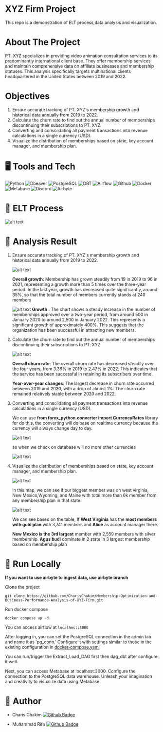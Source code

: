 # XYZ Firm Project
This repo is a demonstration of ELT process,data analysis and visualization.

# About The Project

PT. XYZ specializes in providing video animation consultation services to its predominantly international client base. They offer membership services and maintain comprehensive data on affiliate businesses and membership statuses. This analysis specifically targets multinational clients headquartered in the United States between 2019 and 2022.

#  Objectives

1. Ensure accurate tracking of PT. XYZ's membership growth and historical data annually from 2019 to 2022. 
2. Calculate the churn rate to find out the annual number of memberships discontinuing their subscriptions to PT. XYZ.
3. Converting and consolidating all payment transactions into revenue calculations in a single currency (USD).
4. Visualize the distribution of memberships based on state, key account manager, and membership plan.

# 🖥️ Tools and Tech

<img alt="Python" src="https://img.shields.io/badge/Python-14354C.svg?logo=python&logoColor=white"></a>
<img alt="Dbeaver" src="https://custom-icon-badges.demolab.com/badge/-Dbeaver-372923?logo=dbeaver-mono&logoColor=white"></a>
<img alt="PostgreSQL" src ="https://img.shields.io/badge/PostgreSQL-316192.svg?logo=postgresql&logoColor=white"></a>
<img alt="DBT" src ="https://img.shields.io/badge/dbt-FF694B.svg?logo=dbt&logoColor=white"></a>
<img alt="Airflow" src ="https://img.shields.io/badge/Airflow-017CEE.svg?logo=Apache-Airflow&logoColor=white">
<img alt="Github" src ="https://img.shields.io/badge/GitHub-181717.svg?logo=GitHub&logoColor=white">
<img alt="Docker" src ="https://img.shields.io/badge/Docker-2496ED.svg?logo=Docker&logoColor=white">
<img alt="Metabase" src ="https://img.shields.io/badge/Metabase-509EE3.svg?logo=Metabase&logoColor=white">
<img alt ="Discord" src ="https://img.shields.io/badge/Discord-5865F2.svg?logo=Discord&logoColor=white">
<img alt ="Airbyte" src ="https://img.shields.io/badge/Airbyte-5865F2.svg?logo=Airbyte&logoColor=white">

# 🚀 ELT Process
![alt text](images/image.png)

# 📍 Analysis Result

1. Ensure accurate tracking of PT. XYZ's membership growth and historical data annually from 2019 to 2022.

    ![alt text](images/image-1.png)

    **Overall growth**: Membership has grown steadily from 19 in 2019 to 96 in 2021, representing a growth more than 5 times over the three-year period. In the last year, growth has decreased quite significantly, around 35%, so that the total number of members currently stands at 240 members 

    ![alt text](images/image-7.png)
    **Growth** : The chart shows a steady increase in the number of memberships approved over a two-year period, from around 500 in January 2020 to around 2,500 in January 2022. This represents a significant growth of approximately 400%. This suggests that the organization has been successful in attracting new members.
    
2. Calculate the churn rate to find out the annual number of memberships discontinuing their subscriptions to PT. XYZ.

    ![alt text](images/image-2.png)

    **Overall churn rate**: The overall churn rate has decreased steadily over the four years, from 3.36% in 2019 to 2.47% in 2022. This indicates that the service has been successful in retaining its subscribers over time.

    **Year-over-year changes**: The largest decrease in churn rate occurred between 2019 and 2020, with a drop of almost 1%. The churn rate remained relatively stable between 2020 and 2022.

3. Converting and consolidating all payment transactions into revenue calculations in a single currency (USD).

    We can use **from forex_python.converter import CurrencyRates** library for do this, the converting will do base on realtime currency because the currency will always change day to day.

    ![alt text](images/image-5.png)

    so when we check on database will no more other currencies

    ![alt text](images/image-6.png)

4. Visualize the distribution of memberships based on state, key account manager, and membership plan.

    ![alt text](images/image-3.png)

    In this map, we can see if our biggest member was on west virginia, New Mexico,Wyoming,  and Maine with total more than 6k member from any membership plan in that state.

    ![alt text](images/image-4.png)

    We can see based on the table, If **West Virginia** has the **most members with gold plan** with 3,741 members and **Alice** as account manager there.

    **New Mexico is the 3rd largest** member with 2,559 members with silver membership. **Agus budi** dominate in 2 state in 3 largest membership based on membership plan


# 🏃 Run Locally

**If you want to use airbyte to ingest data, use airbyte branch**

Clone the project
```
git clone https://github.com/CharisChakim/Membership-Optimization-and-Business-Performance-Analysis-of-XYZ-Firm.git
```

Run docker compose
```
docker compose up -d
```

You can access airflow at `localhost:8080`

After logging in, you can set the PostgreSQL connection in the admin tab and name it as 'pg_conn.' Configure it with settings similar to those in the existing configuration in [docker-compose.yaml](https://github.com/CharisChakim/Membership-Optimization-and-Business-Performance-Analysis-of-XYZ-Firm/blob/main/docker-compose.yaml)

You can run/trigger the Extract_Load_DAG first then dag_dbt after configure it well.

Next, you can access Metabase at localhost:3000. Configure the connection to the PostgreSQL data warehouse.
Unleash your imagination and creativity to visualize data using Metabase.

<!-- # 💻 Visualization Sampl -->

# 🧔 Author

- Charis Chakim [![Github Badge](https://img.shields.io/badge/Github-black?logo=github)](https://github.com/CharisChakim)

- Muhammad Rifa [![Github Badge](https://img.shields.io/badge/Github-black?logo=github)](https://github.com/Rifa8)
